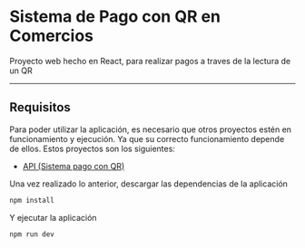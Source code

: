 # Sistema de Pago con QR en Comercios

Proyecto web hecho en React, para realizar pagos a traves de la lectura de un QR

---

## Requisitos

Para poder utilizar la aplicación, es necesario que otros proyectos estén en funcionamiento y ejecución. Ya que su correcto funcionamiento depende de ellos. Estos proyectos son los siguientes:

* [API (Sistema pago con QR)](https://github.com/eds-mr/pago-qr-api.git "API QR")

Una vez realizado lo anterior, descargar las dependencias de la aplicación

```bash
npm install
```

Y ejecutar la aplicación

```bash
npm run dev
```
